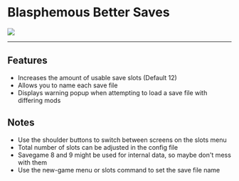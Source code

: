 # Blasphemous Better Saves

<img src="https://img.shields.io/github/downloads/BrandenEK/Blasphemous.BetterSaves/total?color=6495ED&style=for-the-badge">

---

## Features
- Increases the amount of usable save slots (Default 12)
- Allows you to name each save file
- Displays warning popup when attempting to load a save file with differing mods

## Notes
- Use the shoulder buttons to switch between screens on the slots menu
- Total number of slots can be adjusted in the config file
- Savegame 8 and 9 might be used for internal data, so maybe don't mess with them
- Use the new-game menu or slots command to set the save file name
